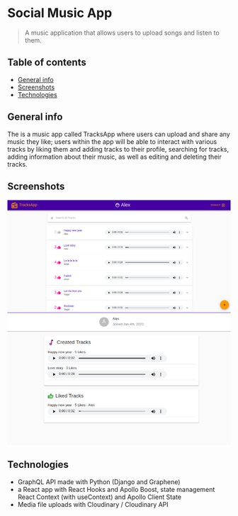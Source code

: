 # Social Music App
> A music application that allows users to upload songs and listen to them.

## Table of contents
* [General info](#general-info)
* [Screenshots](#screenshots)
* [Technologies](#technologies)

## General info
The is a music app called TracksApp where users can upload and share any music they like; users within the app will be able to interact with various tracks by liking them and adding tracks to their profile, searching for tracks, adding information about their music, as well as editing and deleting their tracks.

## Screenshots
![Example screenshot](./img/1.png)
![Example screenshot](./img/2.png)

## Technologies
* GraphQL API made with Python (Django and Graphene)
* a React app with React Hooks and Apollo Boost, state management React Context (with useContext) and Apollo Client State
* Media file uploads with Cloudinary / Cloudinary API


